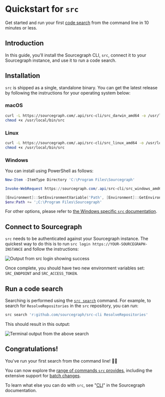 # Quickstart for `src`

Get started and run your first [code search](../../code_search/index.md) from the command line in 10 minutes or less.

## Introduction

In this guide, you'll install the Sourcegraph CLI, `src`, connect it to your Sourcegraph instance, and use it to run a code search.

## Installation

`src` is shipped as a single, standalone binary. You can get the latest release by following the instructions for your operating system below:

### macOS

```sh
curl -L https://sourcegraph.com/.api/src-cli/src_darwin_amd64 -o /usr/local/bin/src
chmod +x /usr/local/bin/src
```

### Linux

```sh
curl -L https://sourcegraph.com/.api/src-cli/src_linux_amd64 -o /usr/local/bin/src
chmod +x /usr/local/bin/src
```

### Windows

You can install using PowerShell as follows:

```powershell
New-Item -ItemType Directory 'C:\Program Files\Sourcegraph'

Invoke-WebRequest https://sourcegraph.com/.api/src-cli/src_windows_amd64.exe -OutFile 'C:\Program Files\Sourcegraph\src.exe'

[Environment]::SetEnvironmentVariable('Path', [Environment]::GetEnvironmentVariable('Path', [EnvironmentVariableTarget]::Machine) + ';C:\Program Files\Sourcegraph', [EnvironmentVariableTarget]::Machine)
$env:Path += ';C:\Program Files\Sourcegraph'
```

For other options, please refer to [the Windows specific `src` documentation](explanations/windows.md).

## Connect to Sourcegraph

`src` needs to be authenticated against your Sourcegraph instance. The quickest way to do this is to run `src login https://YOUR-SOURCEGRAPH-INSTANCE` and follow the instructions:

<img src="https://storage.googleapis.com/sourcegraph-assets/docs/images/campaigns/src_login_success.png" class="screenshot" alt="Output from src login showing success">

Once complete, you should have two new environment variables set: `SRC_ENDPOINT` and `SRC_ACCESS_TOKEN`.

## Run a code search

Searching is performed using the [`src search`](references/search.md) command. For example, to search for `ResolveRepositories` in the `src` repository, you can run:

```sh
src search 'r:github.com/sourcegraph/src-cli ResolveRepositories'
```

This should result in this output:

<img src="https://sourcegraphstatic.com/docs/images/integration/cli/quickstart-search.png" class="screenshot" alt="Terminal output from the above search">

## Congratulations!

You've run your first search from the command line! 🎉🎉

You can now explore the [range of commands `src` provides](references/index.md), including the extensive support for [batch changes](../../batch_changes/index.md).

To learn what else you can do with `src`, see "[CLI](index.md)" in the Sourcegraph documentation.
